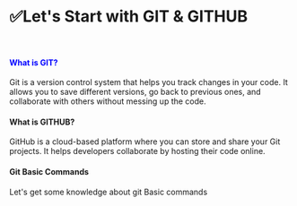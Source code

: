 <h1>✅Let's Start with GIT & GITHUB </h1><u></u><br>

<h4 style="color: blue;">What is GIT?</h4>
<p>Git is a version control system that helps you track changes in your code. It allows you to save different versions, go back to previous ones, and collaborate with others without messing up the code.</p>

<h4>What is GITHUB?</h4>
<p>GitHub is a cloud-based platform where you can store and share your Git projects. It helps developers collaborate by hosting their code online.</p>

<h4>Git Basic Commands</h4>
<p>Let's get some knowledge about git Basic commands</p>


